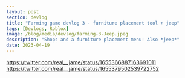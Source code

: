 ```yaml
---
layout: post
section: devlog
title: "Farming game devlog 3 - furniture placement tool + jeep"
tags: [Devlogs, Roblox]
image: /blog/media/devlog/farming-3-Jeep.jpeg
description: "Shops and a furniture placement menu! Also *jeep*"
date: 2023-04-19
---
```

https://twitter.com/real__jame/status/1655366887163691011
https://twitter.com/real__jame/status/1655379502539722752